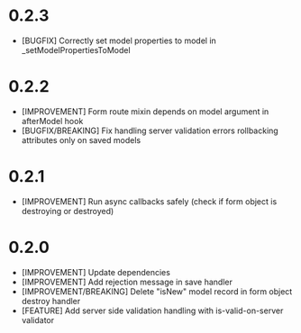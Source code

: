# 0.2.3
- [BUGFIX] Correctly set model properties to model in _setModelPropertiesToModel

# 0.2.2
- [IMPROVEMENT] Form route mixin depends on model argument in afterModel hook
- [BUGFIX/BREAKING] Fix handling server validation errors rollbacking attributes only on saved models

# 0.2.1
- [IMPROVEMENT] Run async callbacks safely (check if form object is destroying or destroyed)

# 0.2.0
- [IMPROVEMENT] Update dependencies
- [IMPROVEMENT] Add rejection message in save handler
- [IMPROVEMENT/BREAKING] Delete "isNew" model record in form object destroy handler
- [FEATURE] Add server side validation handling with is-valid-on-server validator

